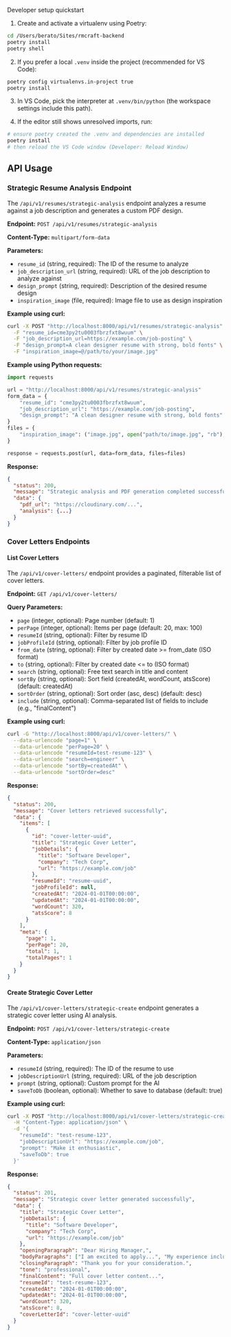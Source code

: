 Developer setup quickstart

1. Create and activate a virtualenv using Poetry:

```bash
cd /Users/berato/Sites/rmcraft-backend
poetry install
poetry shell
```

2. If you prefer a local `.venv` inside the project (recommended for VS Code):

```bash
poetry config virtualenvs.in-project true
poetry install
```

3. In VS Code, pick the interpreter at `.venv/bin/python` (the workspace settings include this path).

4. If the editor still shows unresolved imports, run:

```bash
# ensure poetry created the .venv and dependencies are installed
poetry install
# then reload the VS Code window (Developer: Reload Window)
```

## API Usage

### Strategic Resume Analysis Endpoint

The `/api/v1/resumes/strategic-analysis` endpoint analyzes a resume against a job description and generates a custom PDF design.

**Endpoint:** `POST /api/v1/resumes/strategic-analysis`

**Content-Type:** `multipart/form-data`

**Parameters:**
- `resume_id` (string, required): The ID of the resume to analyze
- `job_description_url` (string, required): URL of the job description to analyze against
- `design_prompt` (string, required): Description of the desired resume design
- `inspiration_image` (file, required): Image file to use as design inspiration

**Example using curl:**
```bash
curl -X POST "http://localhost:8000/api/v1/resumes/strategic-analysis" \
  -F "resume_id=cme3py2tu0003fbrzfxt8wuum" \
  -F "job_description_url=https://example.com/job-posting" \
  -F "design_prompt=A clean designer resume with strong, bold fonts" \
  -F "inspiration_image=@/path/to/your/image.jpg"
```

**Example using Python requests:**
```python
import requests

url = "http://localhost:8000/api/v1/resumes/strategic-analysis"
form_data = {
    "resume_id": "cme3py2tu0003fbrzfxt8wuum",
    "job_description_url": "https://example.com/job-posting",
    "design_prompt": "A clean designer resume with strong, bold fonts"
}
files = {
    "inspiration_image": ("image.jpg", open("path/to/image.jpg", "rb"), "image/jpeg")
}

response = requests.post(url, data=form_data, files=files)
```

**Response:**
```json
{
  "status": 200,
  "message": "Strategic analysis and PDF generation completed successfully",
  "data": {
    "pdf_url": "https://cloudinary.com/...",
    "analysis": {...}
  }
}
```

### Cover Letters Endpoints

#### List Cover Letters

The `/api/v1/cover-letters/` endpoint provides a paginated, filterable list of cover letters.

**Endpoint:** `GET /api/v1/cover-letters/`

**Query Parameters:**
- `page` (integer, optional): Page number (default: 1)
- `perPage` (integer, optional): Items per page (default: 20, max: 100)
- `resumeId` (string, optional): Filter by resume ID
- `jobProfileId` (string, optional): Filter by job profile ID
- `from_date` (string, optional): Filter by created date >= from_date (ISO format)
- `to` (string, optional): Filter by created date <= to (ISO format)
- `search` (string, optional): Free text search in title and content
- `sortBy` (string, optional): Sort field (createdAt, wordCount, atsScore) (default: createdAt)
- `sortOrder` (string, optional): Sort order (asc, desc) (default: desc)
- `include` (string, optional): Comma-separated list of fields to include (e.g., "finalContent")

**Example using curl:**
```bash
curl -G "http://localhost:8000/api/v1/cover-letters/" \
  --data-urlencode "page=1" \
  --data-urlencode "perPage=20" \
  --data-urlencode "resumeId=test-resume-123" \
  --data-urlencode "search=engineer" \
  --data-urlencode "sortBy=createdAt" \
  --data-urlencode "sortOrder=desc"
```

**Response:**
```json
{
  "status": 200,
  "message": "Cover letters retrieved successfully",
  "data": {
    "items": [
      {
        "id": "cover-letter-uuid",
        "title": "Strategic Cover Letter",
        "jobDetails": {
          "title": "Software Developer",
          "company": "Tech Corp",
          "url": "https://example.com/job"
        },
        "resumeId": "resume-uuid",
        "jobProfileId": null,
        "createdAt": "2024-01-01T00:00:00",
        "updatedAt": "2024-01-01T00:00:00",
        "wordCount": 320,
        "atsScore": 8
      }
    ],
    "meta": {
      "page": 1,
      "perPage": 20,
      "total": 1,
      "totalPages": 1
    }
  }
}
```

#### Create Strategic Cover Letter

The `/api/v1/cover-letters/strategic-create` endpoint generates a strategic cover letter using AI analysis.

**Endpoint:** `POST /api/v1/cover-letters/strategic-create`

**Content-Type:** `application/json`

**Parameters:**
- `resumeId` (string, required): The ID of the resume to use
- `jobDescriptionUrl` (string, required): URL of the job description
- `prompt` (string, optional): Custom prompt for the AI
- `saveToDb` (boolean, optional): Whether to save to database (default: true)

**Example using curl:**
```bash
curl -X POST "http://localhost:8000/api/v1/cover-letters/strategic-create" \
  -H "Content-Type: application/json" \
  -d '{
    "resumeId": "test-resume-123",
    "jobDescriptionUrl": "https://example.com/job",
    "prompt": "Make it enthusiastic",
    "saveToDb": true
  }'
```

**Response:**
```json
{
  "status": 201,
  "message": "Strategic cover letter generated successfully",
  "data": {
    "title": "Strategic Cover Letter",
    "jobDetails": {
      "title": "Software Developer",
      "company": "Tech Corp",
      "url": "https://example.com/job"
    },
    "openingParagraph": "Dear Hiring Manager,",
    "bodyParagraphs": ["I am excited to apply...", "My experience includes..."],
    "closingParagraph": "Thank you for your consideration.",
    "tone": "professional",
    "finalContent": "Full cover letter content...",
    "resumeId": "test-resume-123",
    "createdAt": "2024-01-01T00:00:00",
    "updatedAt": "2024-01-01T00:00:00",
    "wordCount": 320,
    "atsScore": 8,
    "coverLetterId": "cover-letter-uuid"
  }
}
```
